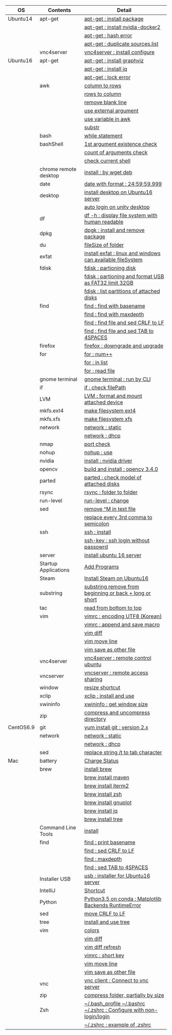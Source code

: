 | OS        | Contents              | Detail                                                                                                                          |
|-----------|-----------------------|---------------------------------------------------------------------------------------------------------------------------------|
| Ubuntu14  | apt-get               | [apt-get : install package](01_Ubuntu/01_14.04/01_apt-get/01_apt-get_install.md)                                                |
|           |                       | [apt-get : install nvidia-docker2](01_Ubuntu/01_14.04/01_apt-get/02_install_nvidia_docker_v2.md)                                |
|           |                       | [apt-get : hash error](01_Ubuntu/01_14.04/01_apt-get/03_apt-get_update_hash_sum_error.md)                                       |
|           |                       | [apt-get : duplicate sources.list](01_Ubuntu/01_14.04/01_apt-get/04_apt-get_Duplicate_sources.list.md)                          |
|           | vnc4server            | [vnc4server : install configure](01_Ubuntu/01_14.04/02_vnc4server/01_install_config_vnc4server.md)                              |
| Ubuntu16  | apt-get               | [apt-get : install graphviz](01_Ubuntu/02_16/01_apt-get/01_apt-get_install_graphviz_with_python3.5.md)                          |
|           |                       | [apt-get : install jq](01_Ubuntu/02_16/01_apt-get/02_apt-get_install_jq.md)                                                     |
|           |                       | [apt-get : lock error](01_Ubuntu/02_16/01_apt-get/03_apt-get_lock_error.md)                                                     |
|           | awk                   | [column to rows](01_Ubuntu/02_16/02_awk/01_awk_column_to_rows.md)                                                               | 
|           |                       | [rows to column](01_Ubuntu/02_16/02_awk/02_awk_rows_to_column.md)                                                               |
|           |                       | [remove blank line](01_Ubuntu/02_16/02_awk/03_awk_remove_blank_line.md)                                                         |
|           |                       | [use external argument](01_Ubuntu/02_16/02_awk/04_awk_use_external_argument.md)                                                 |
|           |                       | [use variable in awk](01_Ubuntu/02_16/02_awk/05_awk_use_variable.md)                                                            |
|           |                       | [substr](01_Ubuntu/02_16/02_awk/06_awk_substr.md)                                                                               |
|           | bash                  | [while statement](01_Ubuntu/02_16/03_bash/01_While_Statement.md)                                                                |
|           | bashShell             | [1st argument existence check](01_Ubuntu/02_16/04_bashShell_script/01_if_condition_1st_argument_existence_check.md)             |
|           |                       | [count of arguments check](01_Ubuntu/02_16/04_bashShell_script/02_if_condition_count_of_arguments_check.md)                     |
|           |                       | [check current shell](01_Ubuntu/02_16/04_bashShell_script/03_check_current_shell.md)                                            |
|           | chrome remote desktop | [install : by wget deb](01_Ubuntu/02_16/05_chrome_remote_desktop/01_install_chrome_remote_desktop.md)                           |
|           | date                  | [date with format : 24:59:59.999](01_Ubuntu/02_16/06_date/01_date_with_hour_min_sec_nano.md)                                    |
|           | desktop               | [install desktop on Ubuntu16 server](01_Ubuntu/02_16/07_desktop/01_install_desktop_on_Ubuntu16_server.md)                       |
|           |                       | [auto login on unity desktop](01_Ubuntu/02_16/07_desktop/02_auto_login+on_ubuntu16_desktop.md)                                  |
|           | df                    | [df -h : display file system with human readable](01_Ubuntu/02_16/08_df/01_df_with_human_readerble.md)                          |
|           | dpkg                  | [dpgk : install and remove package](01_Ubuntu/02_16/09_dpkg/01_dpkg_install_remove_package.md)                                  |
|           | du                    | [fileSize of folder](01_Ubuntu/02_16/10_du/01_du_file_size_of_folder.md)                                                        |
|           | exfat                 | [install exfat : linux and windows can available fileSystem](01_Ubuntu/02_16/11_exfat/01_install_exfat_on_ubuntu16.md)          |
|           | fdisk                 | [fdisk : partioning disk](01_Ubuntu/02_16/12_fdisk/01_fdisk_partioning_disk.md)                                                 |
|           |                       | [fdisk : partioning and format USB as FAT32 limit 32GB](01_Ubuntu/02_16/12_fdisk/02_format_USB_as_FAT32.md)                     |
|           |                       | [fdisk : list partitions of attached disks](01_Ubuntu/02_16/12_fdisk/03_fdisk_list_disks.md)                                    |
|           | find                  | [find : find with basename](01_Ubuntu/02_16/13_find/01_find_with_basename.md)                                                   |
|           |                       | [find : find with maxdepth](01_Ubuntu/02_16/13_find/02_find_with_maxdepth.md)                                                   |
|           |                       | [find : find file and sed CRLF to LF](01_Ubuntu/02_16/13_find/03_find_and_sed_move_CRLF_to_LF.md)                               |
|           |                       | [find : find file and sed TAB to 4SPACES](01_Ubuntu/02_16/13_find/04_find_and_sed_move_TAB_to_4SPACES.md)                       |
|           | firefox               | [firefox : downgrade and upgrade](01_Ubuntu/02_16/14_firefox/01_firefox_downgrade_57_to_45.md)                                  |
|           | for                   | [for : num++](01_Ubuntu/02_16/15_for_statement/01_for_num++.md)                                                                 |
|           |                       | [for : in list](01_Ubuntu/02_16/15_for_statement/02_for_in_list.md)                                                             |
|           |                       | [for : read file](01_Ubuntu/02_16/15_for_statement/03_for_read_file.md)                                                         |
|           | gnome terminal        | [gnome terminal : run by CLI](01_Ubuntu/02_16/16_gnome_terminal/01_run_gnome_terminal_by_CLI.md)                                |
|           | if                    | [if : check filePath](01_Ubuntu/02_16/17_if/01_if_check_filePath.md)                                                            |
|           | LVM                   | [LVM : format and mount attached device](01_Ubuntu/02_16/18_LVM/01_LVM_on_attached_device.md)                                   |
|           | mkfs.ext4             | [make filesystem ext4](01_Ubuntu/02_16/19_mkfs.ext4/01_mkfs.ext4_device.md)                                                     |
|           | mkfs.xfs              | [make filesystem xfs](01_Ubuntu/02_16/20_mkfs.xfs/01_mkfs.xfs_device.md)                                                        |
|           | network               | [network : static](01_Ubuntu/02_16/21_network/01_static/01_configure_static.md)                                                 |
|           |                       | [network : dhcp](01_Ubuntu/02_16/21_network/01_static/01_configure_static.md)                                                   |
|           | nmap                  | [port check](01_Ubuntu/02_16/22_nmap/01_install_use_nmap.md)                                                                    |
|           | nohup                 | [nohup : use](01_Ubuntu/02_16/23_nohup/01_use_nohup.md)                                                                         |
|           | nvidia                | [install : nvidia driver](01_Ubuntu/02_16/24_nvidia/01_install_nvidia_driver.md)                                                |
|           | opencv                | [build and install : opencv 3.4.0](01_Ubuntu/02_16/25_OpenCV/01_Build_OpenCV_3.4_with_opencv_contrib.md)                        |
|           | parted                | [parted : check model of attached disks](01_Ubuntu/02_16/26_parted/01_parted_list.md)                                           |
|           | rsync                 | [rsync : folder to folder](01_Ubuntu/02_16/27_rsync/01_rsync_folder_to_folder.md)                                               |
|           | run-level             | [run-level : change](01_Ubuntu/02_16/28_run-level/01_change_run-level.md)                                                       |
|           | sed                   | [remove \^M in text file](01_Ubuntu/02_16/29_sed/01_remove_^M_with_sed.md)                                                      | 
|           |                       | [replace every 3rd comma to semicolon](01_Ubuntu/02_16/29_sed/02_replace_every_3rd_comma_to_semicolon.md)                       |
|           | ssh                   | [ssh : install](01_Ubuntu/02_16/31_ssh/01_install_ssh.md)                                                                       |
|           |                       | [ssh-key : ssh login without passowrd](01_Ubuntu/02_16/31_ssh/02_add_publicKey_to_server.md)                                    |
|           | server                | [install ubuntu 16 server](01_Ubuntu/02_16/30_server/01_install_ubuntu16_server.md)                                             | 
|           | Startup Applications  | [Add Programs](01_Ubuntu/02_16/32_Startup_Applications/01_add_programs.md)                                                      |
|           | Steam                 | [Install Steam on Ubuntu16](01_Ubuntu/02_16/33_Steam/01_install_Steam_on_ubuntu16.md)                                           |
|           | substring             | [substring remove from beginning or back + long or short](01_Ubuntu/02_16/34_substring/01_substring_remove.md)                  |
|           | tac                   | [read from bottom to top](01_Ubuntu/02_16/35_tac/01_tac.md)                                                                     |
|           | vim                   | [vimrc : encoding UTF8 (Korean)](01_Ubuntu/02_16/36_vim/01_vimrc_encoding_korean.md)                                            |
|           |                       | [vimrc : append and save macro](01_Ubuntu/02_16/36_vim/02_vimrc_append_save_macro.md)                                           |
|           |                       | [vim diff](01_Ubuntu/02_16/36_vim/03_vim_diff.md)                                                                               | 
|           |                       | [vim move line](01_Ubuntu/02_16/36_vim/04_vim_move_line.md)                                                                     | 
|           |                       | [vim save as other file](01_Ubuntu/02_16/36_vim/05_vim_save_as_other_File.md)                                                   | 
|           | vnc4server            | [vnc4server : remote control ubuntu](01_Ubuntu/02_16/37_vnc4server/01_install_config_vnc4server.md)                             |
|           | vncserver             | [vncserver : remote access sharing](01_Ubuntu/02_16/37_vnc4server/02_configure_vncserver_on_ubuntu16_desktop.md)                |
|           | window                | [resize shortcut](01_Ubuntu/02_16/38_window/01_resize_window.md)                                                                |
|           | xclip                 | [xclip : install and use](01_Ubuntu/02_16/39_xclip/01_install_and_use_xclip.md)                                                 |
|           | xwininfo              | [xwininfo : get window size](01_Ubuntu/02_16/40_xwininfo/01_use_xwininfo.md)                                                    |
|           | zip                   | [compress and uncompress directory](01_Ubuntu/02_16/41_zip/01_zip_directory.md)                                                 | 
| CentOS6.9 | git                   | [yum install git : version 2.x](02_CentOS/01_6.9/01_git/01_yum_install_git.md)                                                  |
|           | network               | [network : static](02_CentOS/01_6.9/02_network/01_static.md)                                                                    |
|           |                       | [network : dhcp](02_CentOS/01_6.9/02_network/02_dhcp.md)                                                                        |
|           | sed                   | [replace string /t to tab character](02_CentOS/01_6.9/03_sed/01_sed_string_replace.md)                                          |
| Mac       | battery               | [Charge Status](03_Mac/01_Battery/01_Charge_Status.md)                                                                          |
|           | brew                  | [install brew](03_Mac/02_brew/01_install_brew.md)                                                                               |
|           |                       | [brew install maven](03_Mac/02_brew/02_brew_install_mavern.md)                                                                  |
|           |                       | [brew install iterm2](03_Mac/02_brew/03_brew_install_iterm2.md)                                                                 |
|           |                       | [brew install zsh](03_Mac/02_brew/04_brew_install_zsh.md)                                                                       |
|           |                       | [brew install gnuplot](03_Mac/02_brew/05_brew_install_gnuplot.md)                                                               |
|           |                       | [brew install jq](03_Mac/02_brew/06_brew_install_jq.md)                                                                         |
|           |                       | [brew install tree](03_Mac/02_brew/07_brew_install_tree.md)                                                                     |
|           | Command Line Tools    | [install](03_Mac/03_Command_Line_Tools/01_install_Command_Line_Tools.md)                                                        |
|           | find                  | [find : print basename](03_Mac/04_find/01_find_with_basename.md)                                                                |
|           |                       | [find : sed CRLF to LF](03_Mac/04_find/03_find_and_sed_move_CRLF_to_LF.md)                                                      |
|           |                       | [find : maxdepth](03_Mac/04_find/02_find_with_maxdepth.md)                                                                      |
|           |                       | [find : sed TAB to 4SPACES](03_Mac/04_find/04_find_and_sed_move_TAB_to_4SPACES.md)                                              |
|           | Installer USB         | [usb : installer for Ubuntu16 server](03_Mac/05_installer_usb/01_create_installer_usb_for_ubuntu16_server.md)                   |
|           | IntelliJ              | [Shortcut](03_Mac/06_IntelliJ/01_Shortcuts.md)                                                                                  |
|           | Python                | [Python3.5 on conda : Matplotlib Backends RuntimeError](03_Mac/07_Python/01_with_Conda/01_Matplotlib_backends_RuntimeError.md)  |
|           | sed                   | [move CRLF to LF](03_Mac/08_sed/01_sed_remove_CRLF_to_LF.md)                                                                    |
|           | tree                  | [install and use tree](03_Mac/09_tree/01_install_use_tree_on_mac.md)                                                            |
|           | vim                   | [colors](03_Mac/10_vim/01_vimrc_configure.md)                                                                                   |
|           |                       | [vim diff](03_Mac/10_vim/02_vim_diff.md)                                                                                        |
|           |                       | [vim diff refresh](03_Mac/10_vim/03_vim_diff_refresh.md)                                                                        |
|           |                       | [vimrc : short key](03_Mac/10_vim/04_vimrc.md)                                                                                  |
|           |                       | [vim move line](03_Mac/10_vim/05_vim_move_line.md)                                                                              |
|           |                       | [vim save as other file](03_Mac/10_vim/06_vim_save_as_other_File.md)                                                            |
|           | vnc                   | [vnc client : Connect to vnc server](03_Mac/11_vnc_client/01_use_vnc_client.md)                                                 |
|           | zip                   | [compress folder, partially by size](03_Mac/12_zip/01_use_zip.md)                                                               |
|           | Zsh                   | [~/.bash_profile ~/.bashrc ~/.zshrc : Configure with non-login/login](03_Mac/13_zsh/01_explain_of_bash_profile_bashrc_zshrc.md) |
|           |                       | [~/.zshrc : example of .zshrc](03_Mac/13_zsh/02_example_of_zshrc.md)                                                            |
